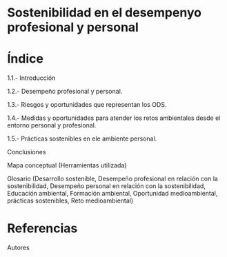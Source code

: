 # Sostenibilidad en el desempenyo profesional y personal

# Índice

1.1.- Introducción

1.2.- Desempeño profesional y personal.

1.3.- Riesgos y oportunidades que representan los ODS.

1.4.- Medidas y oportunidades para atender los retos ambientales desde el entorno personal y profesional.

1.5.- Prácticas sostenibles en ele ambiente personal.

Conclusiones

Mapa conceptual (Herramientas utilizada)

Glosario (Desarrollo sostenible, Desempeño profesional en relación con la sostenibilidad, Desempeño personal en 
relación con la sostenibilidad, Educación ambiental,  Formación ambiental, Oportunidad medioambiental, prácticas sostenibles, Reto medioambiental)

# Referencias

Autores

